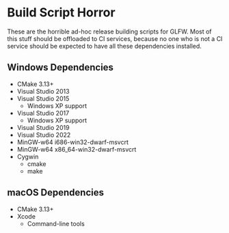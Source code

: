 # Build Script Horror

These are the horrible ad-hoc release building scripts for GLFW.  Most of this
stuff should be offloaded to CI services, because no one who is not a CI service
should be expected to have all these dependencies installed.

## Windows Dependencies

 - CMake 3.13+
 - Visual Studio 2013
 - Visual Studio 2015
   - Windows XP support
 - Visual Studio 2017
   - Windows XP support
 - Visual Studio 2019
 - Visual Studio 2022
 - MinGW-w64 i686-win32-dwarf-msvcrt
 - MinGW-w64 x86\_64-win32-dwarf-msvcrt
 - Cygwin
   - cmake
   - make

## macOS Dependencies

 - CMake 3.13+
 - Xcode
   - Command-line tools

